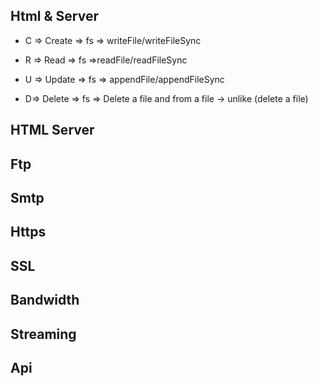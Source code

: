 ## Html & Server

- C => Create => fs => writeFile/writeFileSync

- R => Read => fs =>readFile/readFileSync

- U => Update =>
  fs => appendFile/appendFileSync

- D=> Delete => fs => Delete a file and from a file -> unlike (delete a file)

## HTML Server

## Ftp

## Smtp

## Https

## SSL

## Bandwidth

## Streaming

## Api
